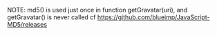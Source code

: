 NOTE: md5() is used just once in function getGravatar(uri), and getGravatar() is never called
cf https://github.com/blueimp/JavaScript-MD5/releases
